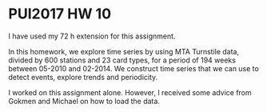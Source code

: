 # PUI2017 HW 10

I have used my 72 h extension for this assignment. 

In this homework, we explore time series by using MTA Turnstile data, divided by 600 stations and 23  card types, for a period of 194 weeks between 05-2010 and 02-2014.  We construct time series that we can use to detect events, explore trends and periodicity. 

I worked on this assignment alone. However, I received some advice from Gokmen and Michael on how to load the data. 

